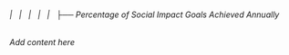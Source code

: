 ###### |   |   |   |   |   ├── Percentage of Social Impact Goals Achieved Annually

*Add content here*